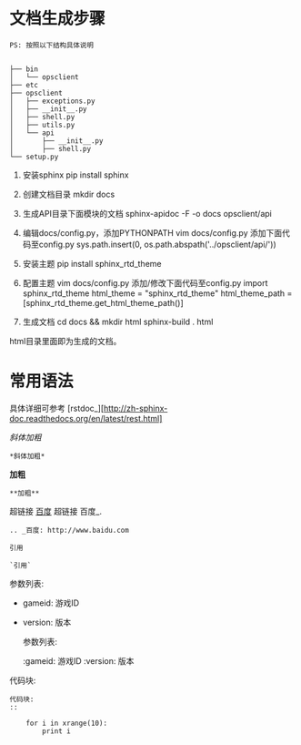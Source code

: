 文档生成步骤
==============
``PS: 按照以下结构具体说明``

<code>
├── bin
│   └── opsclient
├── etc
├── opsclient
│   ├── exceptions.py
│   ├── __init__.py
│   ├── shell.py
│   ├── utils.py
│   └── api
│       ├── __init__.py
│       ├── shell.py
└── setup.py
</code>

1. 安装sphinx
    pip install sphinx

2. 创建文档目录
    mkdir docs

3. 生成API目录下面模块的文档
    sphinx-apidoc -F -o docs opsclient/api

4. 编辑docs/config.py，添加PYTHONPATH
    vim docs/config.py
    添加下面代码至config.py
    sys.path.insert(0, os.path.abspath('../opsclient/api/'))

5. 安装主题
    pip install sphinx_rtd_theme

6. 配置主题
    vim docs/config.py
    添加/修改下面代码至config.py
    import sphinx_rtd_theme
    html_theme = "sphinx_rtd_theme"
    html_theme_path = [sphinx_rtd_theme.get_html_theme_path()]

7. 生成文档
    cd docs && mkdir html
    sphinx-build . html

html目录里面即为生成的文档。

常用语法
===========
具体详细可参考 [rstdoc_][http://zh-sphinx-doc.readthedocs.org/en/latest/rest.html]

*斜体加粗*

    *斜体加粗*

**加粗**

    **加粗**

超链接 [百度](http://www.baidu.com)
    超链接 百度_.

    .. _百度: http://www.baidu.com

`引用`

    `引用`

参数列表:
* gameid: 游戏ID
* version: 版本

    参数列表:

    :gameid: 游戏ID
    :version: 版本

代码块:

    代码块:
    ::
        
        for i in xrange(10):
            print i
